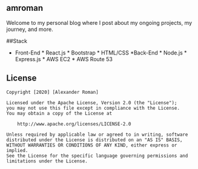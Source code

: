 ## amroman

Welcome to my personal blog where I post about my ongoing projects, my journey, and more.

##Stack

* Front-End
      * React.js
      * Bootstrap
      * HTML/CSS
*Back-End
      * Node.js
      * Express.js
      * AWS EC2
      * AWS Route 53
   
## License

    Copyright [2020] [Alexander Roman]

    Licensed under the Apache License, Version 2.0 (the "License");
    you may not use this file except in compliance with the License.
    You may obtain a copy of the License at

        http://www.apache.org/licenses/LICENSE-2.0

    Unless required by applicable law or agreed to in writing, software
    distributed under the License is distributed on an "AS IS" BASIS,
    WITHOUT WARRANTIES OR CONDITIONS OF ANY KIND, either express or implied.
    See the License for the specific language governing permissions and
    limitations under the License.
